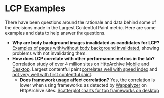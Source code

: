 # LCP Examples
There have been questions around the rationale and data behind some of the decisions made in the Largest Contentful Paint metric. Here are some examples and data to help answer the questions.

* **Why are body background images invalidated as candidates for LCP?** [Examples of pages with/without body background invalidated](body_background/README.md), showing problems with not invalidating them.
* **How does LCP correlate with other performance metrics in the lab?** Correlation study of over 4 million sites on HttpArchive [Mobile](https://datastudio.google.com/reporting/1sCHMXg3hgza3vqNVhDFAftYRgI94s2da/page/i0H5) and [Desktop](https://datastudio.google.com/open/1-jKLV-DdB8rBfzdfR3z-l4_2xq3iJ3CD). Largest contentful paint [correlates well with speed index](https://datastudio.google.com/reporting/1sCHMXg3hgza3vqNVhDFAftYRgI94s2da/page/QDj4) and [not very well with first contentful paint](https://datastudio.google.com/reporting/1sCHMXg3hgza3vqNVhDFAftYRgI94s2da/page/aWq4).
   * **Does framework usage affect correlation?** Yes, the correlation is lower when using frameworks, as detected by [Wappalyzer](https://www.wappalyzer.com/) on HttpArchive sites. [Scatterplot charts for top frameworks on desktop](https://datastudio.google.com/reporting/1_PwnEK9dwLAsTKa6OtrpMPnSwTL0k9Zi/page/Wig8)
